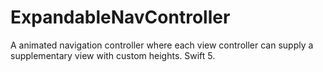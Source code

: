 # ExpandableNavController
A animated navigation controller where each view controller can supply a supplementary view with custom heights.
Swift 5.
